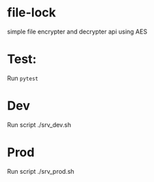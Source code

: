 # file-lock
simple file encrypter and decrypter api using AES
# Test:
Run `pytest`
# Dev
Run script ./srv_dev.sh
# Prod
Run script ./srv_prod.sh